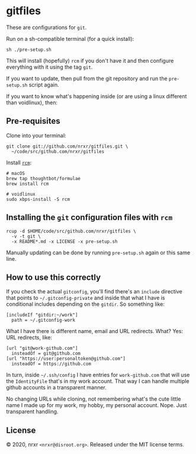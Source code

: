 # gitfiles

These are configurations for `git`.

Run on a sh-compatible terminal (for a quick install):

    sh ./pre-setup.sh

This will install (hopefully) `rcm` if you don't have it and then configure
everything with it using the tag `git`.

If you want to update, then pull from the git repository and run the
`pre-setup.sh` script again.

If you want to know what's happening inside (or are using a linux different than
voidlinux), then:

## Pre-requisites

Clone into your terminal:

    git clone git://github.com/nrxr/gitfiles.git \
      ~/code/src/github.com/nrxr/gitfiles

Install [`rcm`](https://github.com/thoughtbot/rcm):

    # macOS
    brew tap thoughtbot/formulae
    brew install rcm

    # voidlinux
    sudo xbps-install -S rcm

## Installing the `git` configuration files with `rcm`

    rcup -d $HOME/code/src/github.com/nrxr/gitfiles \
      -v -t git \
      -x README*.md -x LICENSE -x pre-setup.sh

Manually updating can be done by running `pre-setup.sh` again or this same line.

## How to use this correctly

If you check the actual `gitconfig`, you'll find there's an `include` directive
that points to `~/.gitconfig-private` and inside that what I have is conditional
includes depending on the `gitdir`. So something like:

    [includeIf "gitdir:~/work"]
      path = ~/.gitconfig-work

What I have there is different name, email and URL redirects. What? Yes: URL
redirects, like:

    [url "git@work-github.com"]
      insteadOf = git@github.com
    [url "https://user:personaltoken@github.com"]
      insteadOf = https://github.com

In turn, inside `~/.ssh/config` I have entries for `work-github.com` that will
use the `IdentityFile` that's in my work account. That way I can handle multiple
github accounts in a transparent manner.

No changing URLs while cloning, not remembering what's the cute little name I
made up for my work, my hobby, my personal account. Nope. Just transparent
handling.

## License

© 2020, nrxr `<nrxr@disroot.org>`. Released under the MIT license terms.
